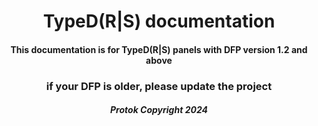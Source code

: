 # <center> TypeD(R|S) documentation
#### <center> This documentation is for TypeD(R|S) panels with DFP version 1.2 and above
### <center>if your DFP is older, please update the project

##### <center> Protok Copyright 2024